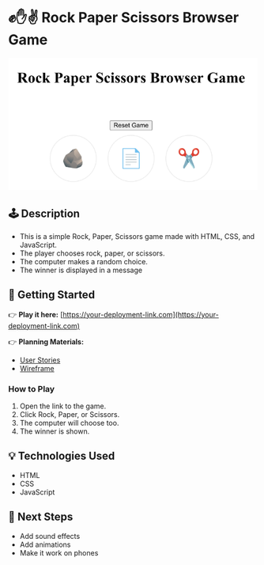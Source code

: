 # ✊✋✌️ Rock Paper Scissors Browser Game

![Game Screenshot](./assets/screenshot.png)

## 🕹️ Description

- This is a simple Rock, Paper, Scissors game made with HTML, CSS, and JavaScript.
- The player chooses rock, paper, or scissors.
- The computer makes a random choice.
- The winner is displayed in a message

## 🚀 Getting Started

👉 **Play it here:** [https://your-deployment-link.com](https://your-deployment-link.com)

👉 **Planning Materials:**
- [User Stories](./planning/user-stories.md)
- [Wireframe](./planning/wireframe.png)

### How to Play
1. Open the link to the game.
2. Click Rock, Paper, or Scissors.
3. The computer will choose too.
4. The winner is shown.

## 💡 Technologies Used

- HTML
- CSS
- JavaScript

## 🚧 Next Steps

- Add sound effects
- Add animations
- Make it work on phones